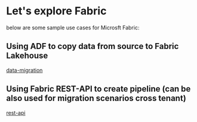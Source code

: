 # Let's explore Fabric
below are some sample use cases for Microsft Fabric:

## Using ADF to copy data from source to Fabric Lakehouse
[data-migration](https://github.com/gyanisinha/allthingsdata/new/main#data-migration)

## Using Fabric REST-API to create pipeline (can be also used for migration scenarios cross tenant)
[rest-api](fabric-samples/rest-api/rest_api_create_pipeline.py)

